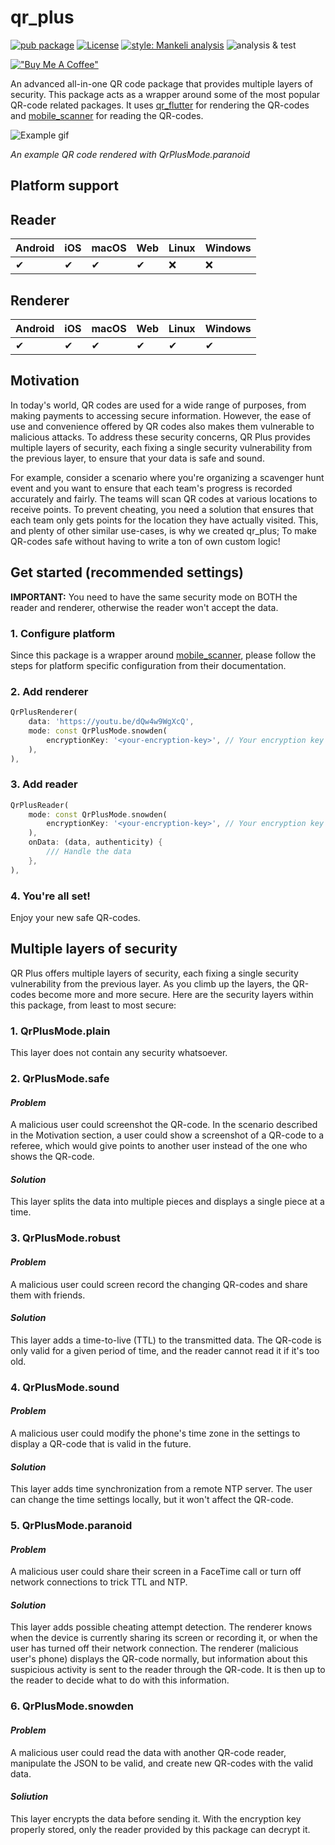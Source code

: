 # qr_plus

[![pub package][pub_badge]][pub_badge_link]
[![License][license_badge]][license_badge_link]
[![style: Mankeli analysis][style_badge]][style_badge_link]
![analysis & test][analysis_and_test]


[!["Buy Me A Coffee"](https://www.buymeacoffee.com/assets/img/custom_images/orange_img.png)](https://www.buymeacoffee.com/mankeli)

An advanced all-in-one QR code package that provides multiple layers of security. This package acts as a wrapper around some of the most popular QR-code related packages. It uses [qr_flutter][qr_flutter_link] for rendering the QR-codes and [mobile_scanner][mobile_scanner_link] for reading the QR-codes.


![Example gif][paranoid_fullscreen]

_An example QR code rendered with QrPlusMode.paranoid_

## Platform support
## Reader
| Android | iOS | macOS | Web | Linux | Windows |
|---------|-----|-------|-----|-------|---------|
| ✔       | ✔   | ✔     | ✔   | :x:   | :x:     |

## Renderer
| Android | iOS | macOS | Web | Linux | Windows |
|---------|-----|-------|-----|-------|---------|
| ✔       | ✔   | ✔     | ✔   | ✔     | ✔       |

## Motivation
In today's world, QR codes are used for a wide range of purposes, from making payments to accessing secure information. However, the ease of use and convenience offered by QR codes also makes them vulnerable to malicious attacks. To address these security concerns, QR Plus provides multiple layers of security, each fixing a single security vulnerability from the previous layer, to ensure that your data is safe and sound.

For example, consider a scenario where you're organizing a scavenger hunt event and you want to ensure that each team's progress is recorded accurately and fairly. The teams will scan QR codes at various locations to receive points. To prevent cheating, you need a solution that ensures that each team only gets points for the location they have actually visited. This, and plenty of other similar use-cases, is why we created qr_plus; To make QR-codes safe without having to write a ton of own custom logic!

## Get started (recommended settings)
**IMPORTANT:** You need to have the same security mode on BOTH the reader and renderer, otherwise the reader won't accept the data.

### 1. Configure platform
Since this package is a wrapper around [mobile_scanner][mobile_scanner_link], please follow the steps for platform specific configuration from their documentation.
### 2. Add renderer
```dart
QrPlusRenderer(
    data: 'https://youtu.be/dQw4w9WgXcQ',
    mode: const QrPlusMode.snowden(
        encryptionKey: '<your-encryption-key>', // Your encryption key from .env. See https://pub.dev/packages/flutter_dotenv
    ),
),
```
### 3. Add reader
```dart
QrPlusReader(
    mode: const QrPlusMode.snowden(
        encryptionKey: '<your-encryption-key>', // Your encryption key from .env. See https://pub.dev/packages/flutter_dotenv
    ),
    onData: (data, authenticity) {
        /// Handle the data
    },
),
```

### 4. You're all set!
Enjoy your new safe QR-codes.

## Multiple layers of security
QR Plus offers multiple layers of security, each fixing a single security vulnerability from the previous layer. As you climb up the layers, the QR-codes become more and more secure. Here are the security layers within this package, from least to most secure:
### **1. QrPlusMode.plain**
This layer does not contain any security whatsoever.

### **2. QrPlusMode.safe**
#### *Problem*
A malicious user could screenshot the QR-code. In the scenario described in the Motivation section, a user could show a screenshot of a QR-code to a referee, which would give points to another user instead of the one who shows the QR-code.

#### *Solution*
This layer splits the data into multiple pieces and displays a single piece at a time.

### **3. QrPlusMode.robust**
#### *Problem*
A malicious user could screen record the changing QR-codes and share them with friends.

#### *Solution*
This layer adds a time-to-live (TTL) to the transmitted data. The QR-code is only valid for a given period of time, and the reader cannot read it if it's too old.

### **4. QrPlusMode.sound**
#### *Problem*
A malicious user could modify the phone's time zone in the settings to display a QR-code that is valid in the future.

#### *Solution*
This layer adds time synchronization from a remote NTP server. The user can change the time settings locally, but it won't affect the QR-code.

### **5. QrPlusMode.paranoid**
#### *Problem*
A malicious user could share their screen in a FaceTime call or turn off network connections to trick TTL and NTP.

#### *Solution*
This layer adds possible cheating attempt detection. The renderer knows when the device is currently sharing its screen or recording it, or when the user has turned off their network connection. The renderer (malicious user's phone) displays the QR-code normally, but information about this suspicious activity is sent to the reader through the QR-code. It is then up to the reader to decide what to do with this information.

### **6. QrPlusMode.snowden**
#### *Problem*
A malicious user could read the data with another QR-code reader, manipulate the JSON to be valid, and create new QR-codes with the valid data.

#### *Soliution*
This layer encrypts the data before sending it. With the encryption key properly stored, only the reader provided by this package can decrypt it.

[pub_badge]: https://img.shields.io/pub/v/qr_plus.svg
[pub_badge_link]: https://pub.dev/packages/qr_plus
[license_badge]: https://img.shields.io/badge/License-BSD%203--Clause-blue.svg
[license_badge_link]: https://opensource.org/licenses/BSD-3-Clause
[style_badge]: https://img.shields.io/badge/Style-Mankeli%20analysis-blue
[style_badge_link]: https://pub.dev/packages/mankeli_analysis
[mobile_scanner_link]: https://pub.dev/packages/mobile_scanner
[qr_flutter_link]: https://pub.dev/packages/qr_flutter
[snowden_fullscreen]: https://github.com/Mankeli-Software/qr_plus/blob/3f6ef8d3a8a80db5357011216494f74dba4c10a4/doc/asset/snowden-fullscreen.gif
[snowden_qr]: https://github.com/Mankeli-Software/qr_plus/blob/3f6ef8d3a8a80db5357011216494f74dba4c10a4/doc/asset/snowden-qr.gif
[paranoid_fullscreen]: https://github.com/Mankeli-Software/qr_plus/blob/3f6ef8d3a8a80db5357011216494f74dba4c10a4/doc/asset/paranoid-fullscreen.gif
[paranoid_qr]: https://github.com/Mankeli-Software/qr_plus/blob/3f6ef8d3a8a80db5357011216494f74dba4c10a4/doc/asset/paranoid-qr.gif
[plain_fullscreen]: https://github.com/Mankeli-Software/qr_plus/blob/3f6ef8d3a8a80db5357011216494f74dba4c10a4/doc/asset/plain-fullscreen.jpg
[plain_qr]: https://github.com/Mankeli-Software/qr_plus/blob/3f6ef8d3a8a80db5357011216494f74dba4c10a4/doc/asset/plain-qr.jpg
[analysis_and_test]: https://github.com/Mankeli-Software/qr_plus/actions/workflows/flutter.yml/badge.svg

